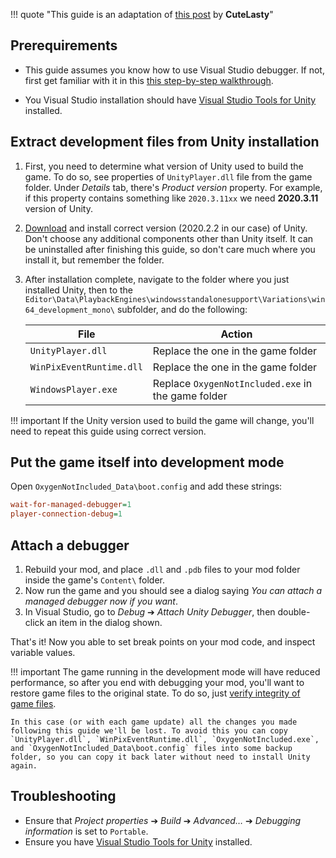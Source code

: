 !!! quote "This guide is an adaptation of [this post](https://ludeon.com/forums/index.php?topic=51589.0) by **CuteLasty**"

## Prerequirements

* This guide assumes you know how to use Visual Studio debugger. If not, first get familiar with it in this [this step-by-step walkthrough](https://docs.microsoft.com/en-us/visualstudio/get-started/csharp/tutorial-debugger?view=vs-2019).

* You Visual Studio installation should have [Visual Studio Tools for Unity][1] installed.

## Extract development files from Unity installation

1. First, you need to determine what version of Unity used to build the game. To do so, see properties of `UnityPlayer.dll` file from the game folder. Under *Details* tab, there's *Product version* property. For example, if this property contains something like `2020.3.11xx` we need **2020.3.11** version of Unity.
1. [Download](https://unity3d.com/get-unity/download/archive) and install correct version (2020.2.2 in our case) of Unity. Don't choose any additional components other than Unity itself. It can be uninstalled after finishing this guide, so don't care much where you install it, but remember the folder.
1. After installation complete, navigate to the folder where you just installed Unity, then to the `Editor\Data\PlaybackEngines\windowsstandalonesupport\Variations\win64_development_mono\` subfolder, and do the following:

    | File | Action |
    | - | - |
    | `UnityPlayer.dll` | Replace the one in the game folder |
    | `WinPixEventRuntime.dll` | Replace the one in the game folder |
    | `WindowsPlayer.exe` | Replace `OxygenNotIncluded.exe` in the game folder |
 <!-- copy `UnityPlayer.dll`, `WinPixEventRuntime.dll`, and `WindowsPlayer.exe` into the game folder, overwriting original files. Then rename `WindowsPlayer.exe` to `OxygenNotIncluded.exe`. After that, Unity can be uninstalled. -->

!!! important
    If the Unity version used to build the game will change, you'll need to repeat this guide using correct version.

## Put the game itself into development mode

Open `OxygenNotIncluded_Data\boot.config` and add these strings:

```ini
wait-for-managed-debugger=1
player-connection-debug=1
```

## Attach a debugger

1. Rebuild your mod, and place `.dll` and `.pdb` files to your mod folder inside the game's `Content\` folder.
1. Now run the game and you should see a dialog saying *You can attach a managed debugger now if you want*.
1. In Visual Studio, go to *Debug* ➔ *Attach Unity Debugger*, then double-click an item in the dialog shown.

That's it! Now you able to set break points on your mod code, and inspect variable values.

!!! important
    The game running in the development mode will have reduced performance, so after you end with debugging your mod, you'll want to restore game files to the original state. To do so, just [verify integrity of game files](https://support.steampowered.com/kb_article.php?ref=2037-QEUH-3335).

    In this case (or with each game update) all the changes you made following this guide we'll be lost. To avoid this you can copy `UnityPlayer.dll`, `WinPixEventRuntime.dll`, `OxygenNotIncluded.exe`, and `OxygenNotIncluded_Data\boot.config` files into some backup folder, so you can copy it back later without need to install Unity again.

## Troubleshooting
* Ensure that *Project properties* ➔ *Build* ➔ *Advanced…* ➔ *Debugging information* is set to `Portable`.
* Ensure you have [Visual Studio Tools for Unity][1] installed.

[1]: https://docs.microsoft.com/en-us/visualstudio/gamedev/unity/get-started/getting-started-with-visual-studio-tools-for-unity